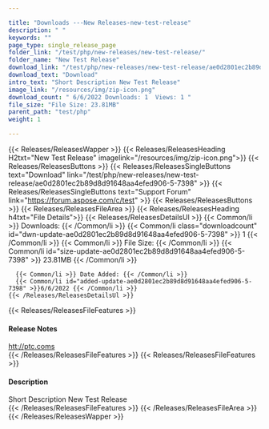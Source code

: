 ```yaml
---

title: "Downloads ---New Releases-new-test-release"
description: " "
keywords: ""
page_type: single_release_page
folder_link: "/test/php/new-releases/new-test-release/"
folder_name: "New Test Release"
download_link: "/test/php/new-releases/new-test-release/ae0d2801ec2b89d8d91648aa4efed906-5-7398"
download_text: "Download"
intro_text: "Short Description New Test Release"
image_link: "/resources/img/zip-icon.png"
download_count: " 6/6/2022 Downloads: 1  Views: 1 "
file_size: "File Size: 23.81MB"
parent_path: "test/php"
weight: 1

---
```


{{< Releases/ReleasesWapper >}}
  {{< Releases/ReleasesHeading H2txt="New Test Release" imagelink="/resources/img/zip-icon.png">}}
  {{< Releases/ReleasesButtons >}}
    {{< Releases/ReleasesSingleButtons text="Download" link="/test/php/new-releases/new-test-release/ae0d2801ec2b89d8d91648aa4efed906-5-7398" >}}
    {{< Releases/ReleasesSingleButtons text="Support Forum" link="https://forum.aspose.com/c/test" >}}
  {{< Releases/ReleasesButtons >}}
  {{< Releases/ReleasesFileArea >}}
    {{< Releases/ReleasesHeading h4txt="File Details">}}
    {{< Releases/ReleasesDetailsUl >}}
      {{< Common/li >}} Downloads: {{< /Common/li >}}
      {{< Common/li class="downloadcount" id="dwn-update-ae0d2801ec2b89d8d91648aa4efed906-5-7398" >}} 1 {{< /Common/li >}}
      {{< Common/li >}} File Size: {{< /Common/li >}}
      {{< Common/li id="size-update-ae0d2801ec2b89d8d91648aa4efed906-5-7398" >}} 23.81MB {{< /Common/li >}}

      {{< Common/li >}} Date Added: {{< /Common/li >}}
      {{< Common/li id="added-update-ae0d2801ec2b89d8d91648aa4efed906-5-7398" >}}6/6/2022 {{< /Common/li >}}
    {{< /Releases/ReleasesDetailsUl >}}

  {{< Releases/ReleasesFileFeatures >}}
      <h4>Release Notes</h4><div><a href='htt://ptc.coms'>htt://ptc.coms</a></div>
  {{< /Releases/ReleasesFileFeatures >}}
  {{< Releases/ReleasesFileFeatures >}}
      <h4>Description</h4><div class="HTMLDescription">Short Description New Test Release</div>
  {{< /Releases/ReleasesFileFeatures >}}
 {{< /Releases/ReleasesFileArea >}}
{{< /Releases/ReleasesWapper >}}


